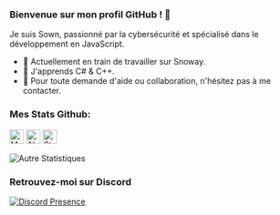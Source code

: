 ### Bienvenue sur mon profil GitHub ! 👋

Je suis Sown, passionné par la cybersécurité et spécialisé dans le développement en JavaScript.

- 🚀 Actuellement en train de travailler sur Snoway.
- 🌱 J'apprends C# & C++.
- 💬 Pour toute demande d'aide ou collaboration, n'hésitez pas à me contacter.

### Mes Stats Github:

<p align="left">
  <img height="25" src="https://api.visitorbadge.io/api/VisitorHit?user=sown-discord&countColorcountColor&countColor=%23006EFF" alt="Mes vues du profil"/>
  <img height="25" src="https://img.shields.io/github/followers/sown-discord?color=4a12ba&style=for-the-badge&logo=github&label=Follow" alt="Abonnés"/>
  <img height="25" src="https://img.shields.io/github/stars/sown-discord?color=f429ff&style=for-the-badge&logo=github&label=Stars" alt="Stars"/>
</p> 

![Autre Statistiques](https://github-readme-stats.vercel.app/api?username=sown-discord&show_icons=true&theme=radical)

### Retrouvez-moi sur Discord

[![Discord Presence](https://lanyard.cnrad.dev/api/233657223190937601)](https://discord.com/users/1171205236799582289)
 
